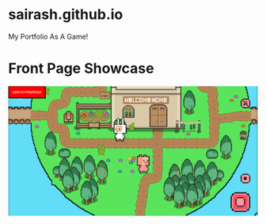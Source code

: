 # sairash.github.io
My Portfolio As A Game!
 # Front Page Showcase
<img src="screenshots/1.png"><br/>
